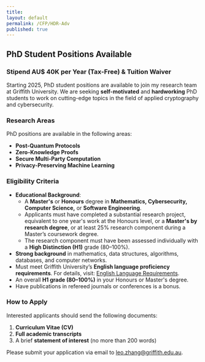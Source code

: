 ```yaml
---
title:
layout: default
permalink: /CFP/HDR-Adv
published: true
---
```




## **PhD Student Positions Available**
### **Stipend AU$ 40K per Year (Tax-Free) & Tuition Waiver**

Starting 2025, PhD student positions are available to join my research team at Griffith University. We are seeking **self-motivated** and **hardworking** PhD students to work on cutting-edge topics in the field of  applied cryptography and cybersecurity.

### **Research Areas**
PhD positions are available in the following areas:
- **Post-Quantum Protocols**
- **Zero-Knowledge Proofs**
- **Secure Multi-Party Computation**
- **Privacy-Preserving Machine Learning**

### **Eligibility Criteria**
- **Educational Background**: 
  - A **Master's** or **Honours** degree in **Mathematics, Cybersecurity, Computer Science,** or **Software Engineering**.
  - Applicants must have completed a substantial research project, equivalent to one year's work at the Honours level, or a **Master's by research degree**, or at least 25% research component during a Master’s coursework degree.
  - The research component must have been assessed individually with a **High Distinction (H1)** grade (80–100%).
- **Strong background** in mathematics, data structures, algorithms, databases, and computer networks.
- Must meet Griffith University’s **English language proficiency requirements**. For details, visit: [English Language Requirements](https://www.griffith.edu.au/apply/international/understanding-entry-requirements).
- An overall **H1 grade (80–100%)** in your Honours or Master's degree.
- Have publications in refereed journals or conferences is a bonus.

### **How to Apply**
Interested applicants should send the following documents:
1. **Curriculum Vitae (CV)**
2. **Full academic transcripts**
3. A brief **statement of interest** (no more than 200 words)

Please submit your application via email to [leo.zhang@griffith.edu.au](leo.zhang@griffith.edu.au).

